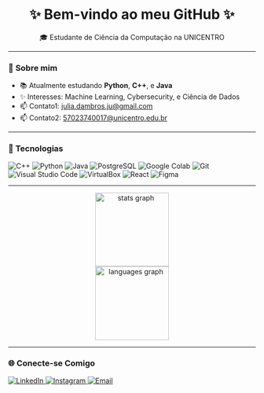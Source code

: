 <h1 align="center">✨ Bem-vindo ao meu GitHub ✨</h1>
<p align="center">
  🎓 Estudante de Ciência da Computação na UNICENTRO <br>
</p>

---

### 🌟 **Sobre mim**
- 📚 Atualmente estudando **Python**, **C++**, e **Java**
- ✨ Interesses: Machine Learning, Cybersecurity, e Ciência de Dados
- 📫 Contato1: [julia.dambros.ju@gmail.com](mailto:julia.dambros.ju@gmail.com)
- 📫 Contato2: [57023740017@unicentro.edu.br](mailto:57023740017@unicentro.edu.br)

---

### 🔧 **Tecnologias**
<p align="left">
  <!-- Linguagens -->
  <img src="https://img.shields.io/badge/C++-00599C?style=flat&logo=cplusplus&logoColor=white" alt="C++">
  <img src="https://img.shields.io/badge/Python-3776AB?style=flat&logo=python&logoColor=white" alt="Python">
  <img src="https://img.shields.io/badge/Java-ED8B00?style=flat&logo=java&logoColor=white" alt="Java">
  
  <!-- Bancos de Dados -->
  <img src="https://img.shields.io/badge/PostgreSQL-336791?style=flat&logo=postgresql&logoColor=white" alt="PostgreSQL">

  <!-- Ferramentas -->
  <img src="https://img.shields.io/badge/Google%20Colab-F9AB00?style=flat&logo=googlecolab&logoColor=black" alt="Google Colab">
  <img src="https://img.shields.io/badge/Git-F05032?style=flat&logo=git&logoColor=white" alt="Git">
  <img src="https://img.shields.io/badge/Visual%20Studio%20Code-007ACC?style=flat&logo=visualstudiocode&logoColor=white" alt="Visual Studio Code">
  <img src="https://img.shields.io/badge/VirtualBox-183A61?style=flat&logo=virtualbox&logoColor=white" alt="VirtualBox">
  
  <!-- Front-End -->
  <img src="https://img.shields.io/badge/React-61DAFB?style=flat&logo=react&logoColor=black" alt="React">
  <img src="https://img.shields.io/badge/Figma-F24E1E?style=flat&logo=figma&logoColor=white" alt="Figma">
</p>


---
<div align="center">
  <img src="https://github-readme-stats.vercel.app/api?username=Juliadambros&hide_title=false&hide_rank=false&show_icons=true&include_all_commits=true&count_private=true&disable_animations=false&theme=moltack&locale=en&hide_border=false&order=1" height="150" alt="stats graph" /> <br>
  <img src="https://github-readme-stats.vercel.app/api/top-langs?username=Juliadambros&locale=en&hide_title=false&layout=compact&card_width=320&langs_count=5&theme=moltack&hide_border=false&order=2" height="150" alt="languages graph"  />
</div>

---

### 🌐 **Conecte-se Comigo**
<p align="left">
  <a href="https://www.linkedin.com/in/j%C3%BAlia-dambr%C3%B3s-5215352a8/" target="_blank">
    <img src="https://img.shields.io/badge/LinkedIn-0077B5?style=flat&logo=linkedin&logoColor=white" alt="LinkedIn">
  </a>
  <a href="https://instagram.com/julia.dambros.ju" target="_blank">
    <img src="https://img.shields.io/badge/Instagram-E4405F?style=flat&logo=instagram&logoColor=white" alt="Instagram">
  </a>
  <a href="mailto:julia.dambros.jua@gmail.com" target="_blank">
    <img src="https://img.shields.io/badge/Email-D14836?style=flat&logo=gmail&logoColor=white" alt="Email">
  </a>
</p>
